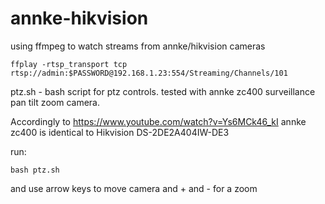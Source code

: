 # annke-hikvision

using ffmpeg to watch streams from annke/hikvision cameras

```ffplay -rtsp_transport tcp rtsp://admin:$PASSWORD@192.168.1.23:554/Streaming/Channels/101```

ptz.sh - bash script for ptz controls. tested with annke zc400 surveillance pan tilt zoom camera.

Accordingly to https://www.youtube.com/watch?v=Ys6MCk46_kI annke zc400  is identical to Hikvision DS-2DE2A404IW-DE3

run:


```bash ptz.sh```

and use arrow keys to move camera and + and - for a zoom
